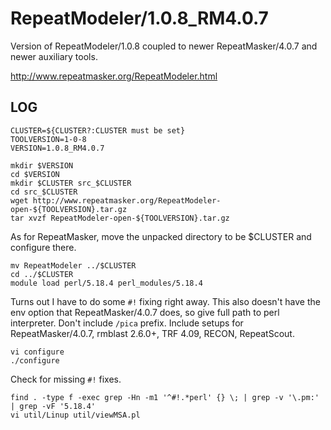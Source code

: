RepeatModeler/1.0.8_RM4.0.7
===========================

Version of RepeatModeler/1.0.8 coupled to newer RepeatMasker/4.0.7 and newer
auxiliary tools.

<http://www.repeatmasker.org/RepeatModeler.html>

LOG
---

    CLUSTER=${CLUSTER?:CLUSTER must be set}
    TOOLVERSION=1-0-8
    VERSION=1.0.8_RM4.0.7

    mkdir $VERSION
    cd $VERSION
    mkdir $CLUSTER src_$CLUSTER
    cd src_$CLUSTER
    wget http://www.repeatmasker.org/RepeatModeler-open-${TOOLVERSION}.tar.gz
    tar xvzf RepeatModeler-open-${TOOLVERSION}.tar.gz 

As for RepeatMasker, move the unpacked directory to be $CLUSTER and configure there.

    mv RepeatModeler ../$CLUSTER
    cd ../$CLUSTER
    module load perl/5.18.4 perl_modules/5.18.4

Turns out I have to do some `#!` fixing right away.  This also doesn't have the
env option that RepeatMasker/4.0.7 does, so give full path to perl interpreter.
Don't include `/pica` prefix.  Include setups for RepeatMasker/4.0.7, rmblast
2.6.0+, TRF 4.09, RECON, RepeatScout.

    vi configure 
    ./configure 

Check for missing `#!` fixes.

    find . -type f -exec grep -Hn -m1 '^#!.*perl' {} \; | grep -v '\.pm:' | grep -vF '5.18.4'
    vi util/Linup util/viewMSA.pl 

